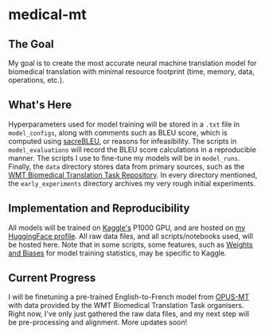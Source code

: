 # medical-mt
## The Goal
My goal is to create the most accurate neural machine translation model for biomedical translation with minimal resource footprint (time, memory, data, operations, etc.). 
## What's Here
Hyperparameters used for model training will be stored in a `.txt` file in `model_configs`, along with comments such as BLEU score, which is computed using [sacreBLEU](https://github.com/mjpost/sacreBLEU), or reasons for infeasibility.
The scripts in `model_evaluations` will record the BLEU score calculations in a reproducible manner.
The scripts I use to fine-tune my models will be in `model_runs`.
Finally, the `data` directory stores data from primary sources, such as the [WMT Biomedical Translation Task Repository](https://github.com/biomedical-translation-corpora/corpora).
In every directory mentioned, the `early_experiments` directory archives my very rough initial experiments.
## Implementation and Reproducibility
All models will be trained on [Kaggle's](Kaggle.com) P1000 GPU, and are hosted on [my HuggingFace profile](https://huggingface.co/ethansimrm). All raw data files, and all scripts/notebooks used, will be hosted here. Note that in some scripts, some features, such as [Weights and Biases](https://wandb.ai/) for model training statistics, may be specific to Kaggle. 
## Current Progress
I will be finetuning a pre-trained English-to-French model from [OPUS-MT](https://huggingface.co/Helsinki-NLP/opus-mt-en-fr) with data provided by the WMT Biomedical Translation Task organisers. Right now, I've only just gathered the raw data files, and my next step will be pre-processing and alignment. More updates soon!





